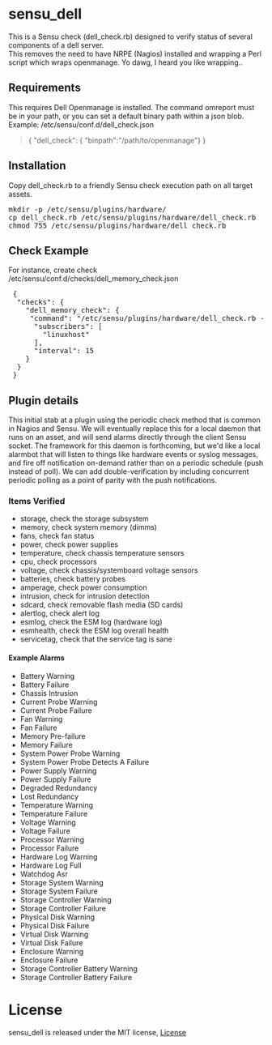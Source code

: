 # sensu_dell

This is a Sensu check (dell_check.rb) designed to verify status of several components of a dell server.  
This removes the need to have NRPE (Nagios) installed and wrapping a Perl script which wraps openmanage. Yo dawg, I heard you like wrapping..

## Requirements

This requires Dell Openmanage is installed. The command omreport must be in your path, or you can set a default binary path within a json blob.  
Example: /etc/sensu/conf.d/dell_check.json
> { "dell_check": { "binpath":"/path/to/openmanage"} }

## Installation

Copy dell_check.rb to a friendly Sensu check execution path on all target assets.

<pre>
mkdir -p /etc/sensu/plugins/hardware/
cp dell_check.rb /etc/sensu/plugins/hardware/dell_check.rb
chmod 755 /etc/sensu/plugins/hardware/dell_check.rb
</pre>

## Check Example

For instance, create check /etc/sensu/conf.d/checks/dell_memory_check.json  

<pre>
 {
  "checks": {
    "dell_memory_check": {
     "command": "/etc/sensu/plugins/hardware/dell_check.rb --memory",
      "subscribers": [
        "linuxhost"
      ],
      "interval": 15
    }
  }
 }
</pre>

## Plugin details

This initial stab at a plugin using the periodic check method that is common in Nagios and Sensu.  We will eventually replace this for a local daemon that runs on an asset, and will send alarms directly through the client Sensu socket.  The framework for this daemon is forthcoming, but we'd like a local alarmbot that will listen to things like hardware events or syslog messages, and fire off notification on-demand rather than on a periodic schedule (push instead of poll).  We can add double-verification by including concurrent periodic polling as a point of parity with the push notifications.

### Items Verified

* storage, check the storage subsystem
* memory, check system memory (dimms)
* fans, check fan status
* power, check power supplies
* temperature, check chassis temperature sensors
* cpu, check processors 
* voltage, check chassis/systemboard voltage sensors
* batteries, check battery probes
* amperage, check power consumption
* intrusion, check for intrusion detection
* sdcard, check removable flash media (SD cards)
* alertlog, check alert log
* esmlog, check the ESM log (hardware log)
* esmhealth, check the ESM log overall health
* servicetag, check that the service tag is sane

#### Example Alarms

* Battery Warning
* Battery Failure
* Chassis Intrusion
* Current Probe Warning
* Current Probe Failure
* Fan Warning
* Fan Failure
* Memory Pre-failure
* Memory Failure
* System Power Probe Warning
* System Power Probe Detects A Failure
* Power Supply Warning
* Power Supply Failure
* Degraded Redundancy
* Lost Redundancy
* Temperature Warning
* Temperature Failure
* Voltage Warning
* Voltage Failure
* Processor Warning
* Processor Failure
* Hardware Log Warning
* Hardware Log Full
* Watchdog Asr
* Storage System Warning
* Storage System Failure
* Storage Controller Warning
* Storage Controller Failure
* Physical Disk Warning
* Physical Disk Failure
* Virtual Disk Warning
* Virtual Disk Failure
* Enclosure Warning
* Enclosure Failure
* Storage Controller Battery Warning
* Storage Controller Battery Failure

# License
   sensu_dell is released under the MIT license, [License](LICENSE.txt)  

